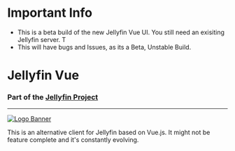 # Important Info

- This is a beta build of the new Jellyfin Vue UI. You still need an exisiting Jellyfin server. T
- This will have bugs and Issues, as its a Beta, Unstable Build.


# Jellyfin Vue

### Part of the [Jellyfin Project](https://jellyfin.org)

___

[![Logo Banner](https://raw.githubusercontent.com/jellyfin/jellyfin-ux/master/branding/SVG/banner-logo-solid.svg?sanitize=true)](https://raw.githubusercontent.com/jellyfin/jellyfin-ux/master/branding/SVG/banner-logo-solid.svg?sanitize=true)

This is an alternative client for Jellyfin based on Vue.js. It might not be feature complete and it's constantly evolving.